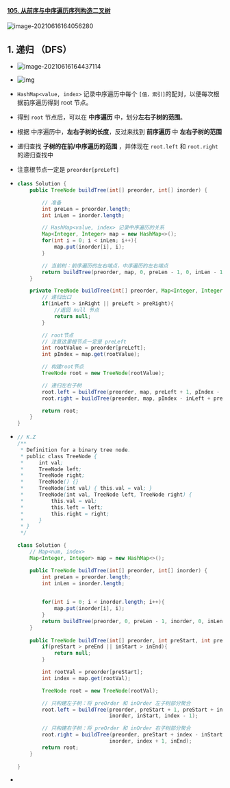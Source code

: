 #### [105. 从前序与中序遍历序列构造二叉树](https://leetcode-cn.com/problems/construct-binary-tree-from-preorder-and-inorder-traversal/)

![image-20210616164056280](https://raw.githubusercontent.com/TWDH/Leetcode-From-Zero/pictures/img/image-20210616164056280.png)

## 1. 递归 （DFS）

- ![image-20210616164437114](https://raw.githubusercontent.com/TWDH/Leetcode-From-Zero/pictures/img/image-20210616164437114.png)
- ![img](https://labuladong.gitee.io/algo/images/二叉树系列2/3.jpeg)

- `HashMap<value, index>` 记录中序遍历中每个 `[值，索引]`的配对，以便每次根据前序遍历得到 root 节点。
- 得到 `root` 节点后，可以在 **中序遍历** 中，划分**左右子树的范围**。
- 根据 中序遍历中，**左右子树的长度**，反过来找到 **前序遍历** 中 **左右子树的范围**
- 递归查找 **子树的在前/中序遍历的范围** ，并体现在 `root.left` 和 `root.right` 的递归查找中
- 注意根节点一定是 `preorder[preLeft]`

- ```java
  class Solution {
      public TreeNode buildTree(int[] preorder, int[] inorder) {
  
          // 准备
          int preLen = preorder.length;
          int inLen = inorder.length;
  
          // HashMap<value, index> 记录中序遍历的关系
          Map<Integer, Integer> map = new HashMap<>();
          for(int i = 0; i < inLen; i++){
              map.put(inorder[i], i);
          }
  
          // 当前树：前序遍历的左右端点，中序遍历的左右端点
          return buildTree(preorder, map, 0, preLen - 1, 0, inLen - 1);
      }
  
      private TreeNode buildTree(int[] preorder, Map<Integer, Integer> map, int preLeft, int preRight, int inLeft, int inRight){
          // 递归出口
          if(inLeft > inRight || preLeft > preRight){
              //返回 null 节点
              return null; 
          }
  
          // root节点
          // 注意这里根节点一定是 preLeft
          int rootValue = preorder[preLeft];
          int pIndex = map.get(rootValue);
  
          // 构建root节点
          TreeNode root = new TreeNode(rootValue);
  
          // 递归左右子树
          root.left = buildTree(preorder, map, preLeft + 1, pIndex - inLeft + preLeft, inLeft, pIndex - 1);
          root.right = buildTree(preorder, map, pIndex - inLeft + preLeft + 1, preRight, pIndex + 1, inRight);
  
          return root;
      }
  }
  ```

- ```java
  // K.Z
  /**
   * Definition for a binary tree node.
   * public class TreeNode {
   *     int val;
   *     TreeNode left;
   *     TreeNode right;
   *     TreeNode() {}
   *     TreeNode(int val) { this.val = val; }
   *     TreeNode(int val, TreeNode left, TreeNode right) {
   *         this.val = val;
   *         this.left = left;
   *         this.right = right;
   *     }
   * }
   */
  
  class Solution {
      // Map<num, index>
      Map<Integer, Integer> map = new HashMap<>();
  
      public TreeNode buildTree(int[] preorder, int[] inorder) {
          int preLen = preorder.length;
          int inLen = inorder.length;
  
          
          for(int i = 0; i < inorder.length; i++){
              map.put(inorder[i], i);
          }
          return buildTree(preorder, 0, preLen - 1, inorder, 0, inLen - 1);
      }
      
      public TreeNode buildTree(int[] preorder, int preStart, int preEnd, int[] inorder, int inStart, int inEnd){
          if(preStart > preEnd || inStart > inEnd){
              return null;
          }
  
          int rootVal = preorder[preStart];
          int index = map.get(rootVal);
  
          TreeNode root = new TreeNode(rootVal);
  
          // 只构建左子树：将 preOrder 和 inOrder 左子树部分聚合
          root.left = buildTree(preorder, preStart + 1, preStart + index - inStart,
                                inorder, inStart, index - 1);
  
          // 只构建右子树：将 preOrder 和 inOrder 右子树部分聚合
          root.right = buildTree(preorder, preStart + index - inStart + 1, preEnd,
                                inorder, index + 1, inEnd);
          return root;                      
      }
      
  }
  ```

- 















